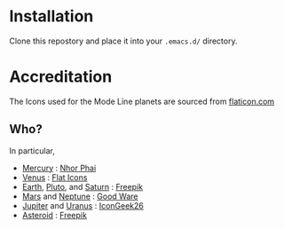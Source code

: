 # Installation

Clone this repostory and place it into your `.emacs.d/` directory.

# Accreditation

The Icons used for the Mode Line planets are sourced from [flaticon.com](https://www.flaticon.com/)

## Who?

In particular,

 * [Mercury](https://www.flaticon.com/free-icon/mercury_2590300?term=mercury%20planet&page=1&position=11) : [Nhor Phai](https://www.flaticon.com/authors/nhor-phai)
 * [Venus](https://www.flaticon.com/free-icon/venus_2534339?term=venus&page=1&position=65) : [Flat Icons](https://www.flaticon.com/authors/flat-icons)
 * [Earth](https://www.flaticon.com/free-icon/world_2919197?term=earth&page=1&position=1), [Pluto](https://www.flaticon.com/free-icon/pluto_944337?term=pluto&page=1&position=43), and [Saturn](https://www.flaticon.com/free-icon/planet_2156966?term=saturn%20planet&page=1&position=28) : [Freepik](https://www.flaticon.com/authors/freepik)
 * [Mars](https://www.flaticon.com/free-icon/mars_2530868?term=mars%20planet&page=1&position=6) and [Neptune](https://www.flaticon.com/free-icon/neptune_2530889?term=neptune%20planet&page=1&position=9) :  [Good Ware](https://www.flaticon.com/authors/good-ware)
 * [Jupiter](https://www.flaticon.com/free-icon/jupiter_2909548?term=jupiter&page=1&position=3) and [Uranus](https://www.flaticon.com/free-icon/planet_2156966?term=saturn%20planet&page=1&position=28) : [IconGeek26](https://www.flaticon.com/authors/icongeek26)
 * [Asteroid](https://www.flaticon.com/free-icon/asteroid_1945909) : [Freepik](https://www.flaticon.com/authors/freepik)

